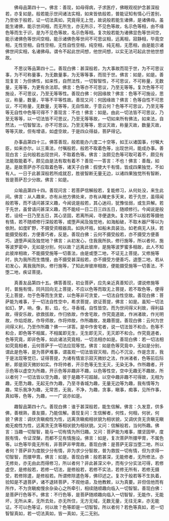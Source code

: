 <!-- { "loadSidebar": true } -->
　　佛母品第四十一。佛言：善现，如母得病，子求医疗，佛眼观视护念甚深般若，亦复如是。般若能示世间诸法实相，如来皆依般若，普能证知有情心行差别，乃至依于般若，证一切法真如，究竟得无上觉，故说般若能生诸佛，是诸佛母。虽能生诸佛，能示世间相，而无所生，亦无所示，不见色等故，名示色等相，由不缘色等而生于识，是为不见色等故，名示色等相。复次般若能为诸佛显色等世间空，能示诸佛色等世间空相，能示诸佛色等世间不可思议相，远离相，寂静相，毕竟空相，无性空相，自性空相，无性自性空相，纯空相，纯无相，无愿相，由是能示诸佛世间实相，名诸佛母。谓令不起此世间想，他世间想，以实无法可起此世他世想故。

　　不思议等品第四十二。善现白佛：甚深般若，为大事故而现于世，为不可思议事，为不可称量事，为无数量事，为无等等事，而现于世。佛言：如是，如是。善现复言：为但佛性，如来性，自然法性，一切智智性，不可思议，不可称量，无数量，无等等，为更有余法耶。佛言：色等亦不可思议，乃至无等等。复次色等不可施设，不可思议，乃至无等等性。善现白佛：何因缘故？佛言：色等不可施设，思议，称量，数量，平等不平等性故。善现又问：何因缘故？佛言：色等自性不可思议，不可称量，无数量，无等等，无自性故，于意云何？色等不可思议，乃至无等等无自性中色等可得不？善现言：不也！佛言：如是。由此一切法皆不可思议，乃至无等等，以一切法皆不可思议，乃至无等等故，一切如来所有佛法，如来法，自然法，一切智智法，亦不可思议。乃至无等等，思议灭故，称量灭故，数量灭故，等等灭故，但有增语，如虚空故，于是四众得益，菩萨得记。

　　办事品第四十三。佛答善现，般若能办六度二十空等，如王以诸国事，付嘱大臣，如来亦尔。以三乘法，付嘱般若，般若不取着色等，出现世间，能成办事。善现白言：云何般若出现世间，不取着色等。佛言：汝颇见色等可取可着不，颇见有法能取能着不，颇见由是法有取有着不？善现一一答言：不也！佛言：善哉，如是。是故菩萨亦不应取着色等，诸天子白佛：假使大千有情，皆成四果独觉，不如有人。一日于此甚深般若所成就忍，胜彼智断无量无边，以诸四果独觉所有智断，皆是菩萨忍少分故。佛言：如是。

　　众喻品第四十四。善现问言：若菩萨信解般若，复能修习，从何处没，来生此间。佛言：从人趣来，亦有从他方佛处来，亦有从睹史多天来，若于先世，虽得闻般若等，而不请问甚深义趣，今闻说是般若，其心迷闷，犹豫怯弱，或生异解。若于先世，虽曾请问甚深义趣，而不能经一日二日三四五日，随顺修行。今闻说是般若，设经一日乃至五日，其心坚固，若离所闻，寻便退失。复次若不以般若等摄他有情，若不随顺修行深般若等，或堕声闻及独觉地，如海船破，不取木器尸等以为依附。如度旷野，不摄受资粮器具。如执坏瓶，如船未具装治。如老病无人扶，若能摄受般若，方便善巧者，反是。善现白佛：云何不摄受般若，亦不摄受方便善巧，退堕声闻及独觉地？佛言：从初发心，住我我所执，修行施等，所以者何，施等波罗密中，无如是分别，何以故？远离此彼岸，是施等波罗蜜多相故，此人不知此彼岸相故，不能摄受施等一切善法，由是或堕二地，不证无上菩提。又修施等时，执为我所而生憍慢，由不摄受甚深般若，亦不摄受方便善巧，退堕二地，若从初发心，离我我所执，修行施等，了知此岸彼岸相故，便能摄受施等一切善法，不堕二地，疾证菩提。

　　真善友品第四十五。佛答善现，初业菩萨，应先亲近真善知识，谓说修施等时，普施有情，同共回向无上菩提，不应以色等而取无上菩提，若不取色等，便得无上菩提，勿于色等而生贪爱，以色等非可贪爱，一切法自性空故。善现白佛：菩萨能为难事，于一切法自性空中，希求菩提，欲证菩提，佛言：如是。虽知一切法如幻，梦，响，像，影，焰，化，寻香城，自性皆空。而为世间得义利故，得利益故，得安乐故，欲救拔故，作归依故，作舍宅故，作究竟道故，作洲渚故，作光明故，作焰炬故，作导师故，作将帅故，作所趣故，发趣菩提。善现白佛：云何为世间得义利，乃至作所趣？佛一一详答。是中作舍宅者，说一切法皆不和合。色等不和合，即色等不相属，不相属即无生，无生即无灭，无灭即不和合。作究竟道者，色等究竟，即非色等，如此诸法究竟相，一切法相亦如是。善现白佛：若一切法相如究竟相者，云何菩萨于一切法应现等觉。佛言：如是色等究竟中，无如是分别，谓此是色等，是为菩萨难事，谓虽观一切法皆寂灭相，而心不沉没，作是念言，我于是法现等觉已，证得菩提，为诸有情宣示寂灭微妙之法，作洲渚者，色等前后际断，即是寂灭微妙如实。作将帅者，开示色等无生无灭，无染无净。作所趣者，开示色等以虚空为所趣，开示色等非趣非不趣，以色等性空，空中无趣无不趣故，所以者何？一切法皆以空为趣，彼于是趣不可超越，以空中趣非趣不可得故，无相为趣，无愿为趣，无起无作为趣，乃至寻香城为趣，无量无边等为趣，我有情等为趣，常乐我净为趣，无常苦，无我，不净，为趣，贪事，瞋事，痴事，见所作事，真如等，色等，为趣，一一广说亦如是。

　　趣智品第四十六。善现白佛：谁于甚深般若，能生信解。佛言：久发意，供多佛，善根熟，善友摄，乃能信解。善现复问：生信解者，何性，何相，何状，何貌？佛言：调伏贪瞋痴性为性，远离贪瞋痴相状貌为相状貌，又调伏贪无贪瞋无瞋痴无痴性为性，远离贪无贪等相状貌为相状貌。又问：信解般若，当何所趣。佛言：当趣一切智智，能与一切有情为所归趣。又问：菩萨能为难事，擐坚固甲，度脱有情，令证涅槃，而都不见有情施设。佛言：如是，复次菩萨所擐甲胄，不属色等。以色等毕竟无所有，非菩萨非甲胄故。善现白佛：是菩萨无容当堕二地，所以者何？菩萨非为度脱少分有情，非为求少分智故，普为救拔一切有情，但为求得一切智智，而擐甲胄。佛言：如是。善现白佛：般若甚深，无能修者，无所修法，亦无修处，亦无由此而得修习，所以者何？非此甚深义中，而有少分实法可得，若修虚空，是修般若，若修一切法，是修般若，若修不实法，若修无所有，若修无摄受，若修除遣，是修般若。所谓修除遣色等，佛印述之。复次于般若等不生执着，验知是不退菩萨，诸不退转菩萨，不观他语，及他教敕，以为真要。非但信他而有所作，不为贪瞋痴慢余杂染心之所牵引，相续随顺趣向临入一切智智。善现白佛：是菩萨行色等不。佛言：不行色等，是菩萨随顺趣向临入一切智智，无能作，无能坏，无所从来，无所去处，亦无所住，无方无域，无数无量，无往无来，亦无能证。不可以色等证，何以故？色等即是一切智智。所以者何？若色等真如，若一切智智真如，若一切法真如，皆一真如，无二无别。

